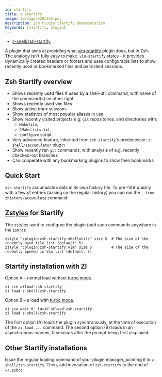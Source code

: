 ```yaml
---
id: startify
title: ⚙️ Startify
image: zw/logo/320x320.png
description: Zsh Plugin Startify documentation
keywords: [startify, plugin]
---
```


- [z-shell/zsh-startify](https://github.com/z-shell/zsh-startify)

A plugin that aims at providing what [vim-startify](https://github.com/mhinz/vim-startify) plugin does, but in Zsh. The
analogy isn't fully easy to make. `vim-startify` states - it provides dynamically created headers or footers and uses
configurable lists to show recently used or bookmarked files and persistent sessions.

## Zsh Startify overview

- Shows recently used files if used by a shell-util command, with name of the command(s) on other right
- Shows recently used vim files
- Show active tmux sessions
- Show statistics of most popular aliases in use
- Show recently visited projects e.g: `git` repositories, and directories with:
  - `Makefile`,
  - `CMakeLists.txt`,
  - `configure` script.
- Very advanced feature, inherited from `zsh-startify`'s predecessor: `z-shell/zaccumulator` plugin
- Show recently ran `git` commands, with analysis of e.g. recently checked-out branches
- Can cooperate with any bookmarking plugins to show their bookmarks

## Quick Start

`zsh-startify` accumulates data in its own history file. To pre-fill it quickly with a few of entries (basing on the
regular history) you can run the `__from-zhistory-accumulate` command.

## [Zstyles](/search?q=zstyle) for Startify

The zstyles used to configure the plugin (add such commands anywhere in the `zshrc`):

```shell
zstyle ":plugin:zsh-startify:shellutils" size 5  # The size of the recently used file list (default: 5)
zstyle ":plugin:zsh-startify:vim" size 5         # The size of the recently opened in Vim list (default: 5)
```

## Startify installation with ZI

Option A – normal load without [turbo mode](/search?q=turbo+mode).

```shell
zi ice atload'zsh-startify'
zi load z-shell/zsh-startify
```

Option B – a load with [turbo mode](/search?q=turbo+mode).

```shell
zi ice wait'0' lucid atload'zsh-startify'
zi load z-shell/zsh-startify
```

The first option (A) loads the plugin synchronously, at the time of execution of the `zi load ...` command. The second
option (B) loads in an asynchronous manner, 0 seconds after the prompt being first displayed.

## Other Startify installations

Issue the regular loading command of your plugin manager, pointing it to `z-shell/zsh-startify`. Then, add invocation of
`zsh-startify` to the end of `~/.zshrc`:
